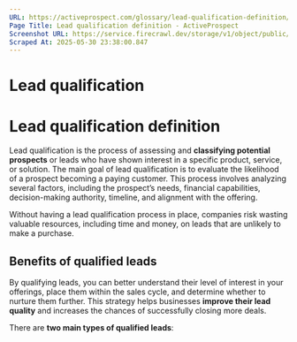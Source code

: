 ```yaml
---
URL: https://activeprospect.com/glossary/lead-qualification-definition/?utm_medium=Email&utm_source=Website&utm_campaign=AP-Email-InsideCBM-Mar
Page Title: Lead qualification definition - ActiveProspect
Screenshot URL: https://service.firecrawl.dev/storage/v1/object/public/media/screenshot-e2c1d626-293c-4af2-be6a-e89035d3baf4.png
Scraped At: 2025-05-30 23:38:00.847
---
```

# Lead qualification

# Lead qualification definition

Lead qualification is the process of assessing and **classifying potential prospects** or leads who have shown interest in a specific product, service, or solution. The main goal of lead qualification is to evaluate the likelihood of a prospect becoming a paying customer. This process involves analyzing several factors, including the prospect’s needs, financial capabilities, decision-making authority, timeline, and alignment with the offering.

Without having a lead qualification process in place, companies risk wasting valuable resources, including time and money, on leads that are unlikely to make a purchase.

## Benefits of qualified leads

By qualifying leads, you can better understand their level of interest in your offerings, place them within the sales cycle, and determine whether to nurture them further. This strategy helps businesses **improve their lead quality** and increases the chances of successfully closing more deals.

There are **two main types of qualified leads**:



